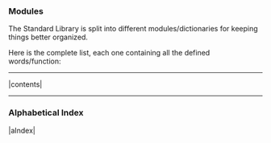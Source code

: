 ### Modules

The Standard Library is split into different modules/dictionaries for keeping things better organized.  

Here is the complete list, each one containing all the defined words/function:

---

|contents|

---

### Alphabetical Index

|aIndex|